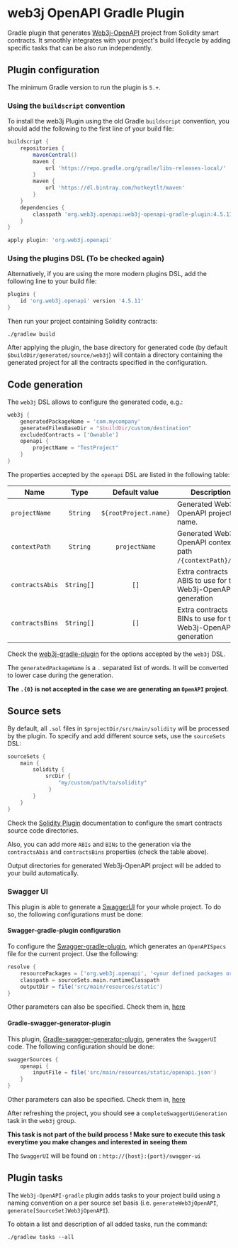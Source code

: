 web3j OpenAPI Gradle Plugin
============================

Gradle plugin that generates [Web3j-OpenAPI](https://github.com/web3j/web3j-openapi) 
project from Solidity smart contracts.
It smoothly integrates with your project's build lifecycle by adding specific tasks that can be also
run independently.

## Plugin configuration

The minimum Gradle version to run the plugin is `5.+`.

### Using the `buildscript` convention

To install the web3j Plugin using the old Gradle `buildscript` convention, you should add 
the following to the first line of your build file:

```groovy
buildscript {
    repositories {
        mavenCentral()
        maven {
            url 'https://repo.gradle.org/gradle/libs-releases-local/'
        }
        maven {
            url 'https://dl.bintray.com/hotkeytlt/maven'
        }
    }
    dependencies {
        classpath 'org.web3j.openapi:web3j-openapi-gradle-plugin:4.5.11'
    }
}

apply plugin: 'org.web3j.openapi'
```

### Using the plugins DSL (To be checked again)

Alternatively, if you are using the more modern plugins DSL, add the following line to your 
build file:

```groovy
plugins {
    id 'org.web3j.openapi' version '4.5.11'
}
```

Then run your project containing Solidity contracts:

```
./gradlew build
```

After applying the plugin, the base directory for generated code (by default 
`$buildDir/generated/source/web3j`) will contain a directory containing the generated
project for all the contracts specified in the configuration.

## Code generation

The `web3j` DSL allows to configure the generated code, e.g.:

```groovy
web3j {
    generatedPackageName = 'com.mycompany'
    generatedFilesBaseDir = "$buildDir/custom/destination"
    excludedContracts = ['Ownable']
    openapi {
        projectName = "TestProject"
    }
}
```

The properties accepted by the `openapi` DSL are listed in the following table: 

|  Name                   | Type       | Default value                       | Description |
|-------------------------|:----------:|:-----------------------------------:|-------------|
| `projectName`           | `String`   | `${rootProject.name}`               | Generated Web3j-OpenAPI project name. |
| `contextPath`           | `String`   | `projectName`                       | Generated Web3j-OpenAPI context path `/{contextPath}/...`. |
| `contractsAbis`         | `String[]` | `[]`                                | Extra contracts ABIS to use for the Web3j-OpenAPI generation |
| `contractsBins`         | `String[]` | `[]`                                | Extra contracts BINs to use for the Web3j-OpenAPI generation |

Check the [web3j-gradle-plugin](https://github.com/web3j/web3j-gradle-plugin#code-generation) 
for the options accepted by the `web3j` DSL.

The `generatedPackageName` is a `.` separated list of words. It will be converted to lower case during the generation.

**The `.{0}` is not accepted in the case we are generating an `OpenAPI` project**.

## Source sets

By default, all `.sol` files in `$projectDir/src/main/solidity` will be processed by the plugin.
To specify and add different source sets, use the `sourceSets` DSL:

```groovy
sourceSets {
    main {
        solidity {
            srcDir { 
                "my/custom/path/to/solidity" 
             }
        }
    }
}
```

Check the [Solidity Plugin](https://github.com/web3j/solidity-gradle-plugin)
documentation to configure the smart contracts source code directories.

Also, you can add more `ABIs` and `BINs` to the generation via 
the `contractsAbis` and `contractsBins` properties (check the table above).

Output directories for generated Web3j-OpenAPI project
will be added to your build automatically.

### Swagger UI

This plugin is able to generate a [SwaggerUI](https://github.com/swagger-api/swagger-ui) for your whole project.
To do so, the following configurations must be done:

#### Swagger-gradle-plugin configuration

To configure the [Swagger-gradle-plugin](https://github.com/swagger-api/swagger-core/tree/master/modules/swagger-gradle-plugin),
which generates an `OpenAPISpecs` file for the current project. Use the following:

```groovy
resolve {
    resourcePackages = ['org.web3j.openapi', '<your defined packages or <default package name (to be specified later)>']
    classpath = sourceSets.main.runtimeClasspath
    outputDir = file('src/main/resources/static')
}
```
Other parameters can also be specified. Check them in, [here](https://github.com/swagger-api/swagger-core/tree/master/modules/swagger-gradle-plugin#parameters)

#### Gradle-swagger-generator-plugin

This plugin, [Gradle-swagger-generator-plugin](https://github.com/int128/gradle-swagger-generator-plugin), generates
the `SwaggerUI` code. The following configuration should be done:

```groovy
swaggerSources {
    openapi {
        inputFile = file('src/main/resources/static/openapi.json')
    }
}
```
Other parameters can also be specified. Check them in, [here](https://github.com/int128/gradle-swagger-generator-plugin#task-type-generateswaggercode)

After refreshing the project, you should see a `completeSwaggerUiGeneration` task in the `web3j` group. 

**This task is not part of the build process ! 
Make sure to execute this task everytime you make changes and interested in seeing them**

The `SwaggerUI` will be found on : `http://{host}:{port}/swagger-ui`

## Plugin tasks

The ``Web3j-OpenAPI-gradle`` plugin adds tasks to your project build using 
a naming convention on a per source set basis
(i.e. `generateWeb3jOpenAPI`, `generate[SourceSet]Web3jOpenAPI`).

To obtain a list and description of all added tasks, run the command:

```
./gradlew tasks --all
```

[web3j]: https://web3j.io/
